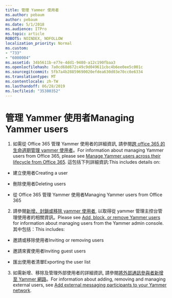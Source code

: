 ```yaml
---
title: 管理 Yammer 使用者
ms.author: pebaum
author: pebaum
ms.date: 5/1/2018
ms.audience: ITPro
ms.topic: article
ROBOTS: NOINDEX, NOFOLLOW
localization_priority: Normal
ms.custom:
- "733"
- "6000004"
ms.assetid: 34b5611b-e77e-4dd1-9480-a12c190fbaa3
ms.openlocfilehash: 7a0cd68d672c49c9d049611cbc4b6ee0ee5c001c
ms.sourcegitcommit: 5fb7a4b28859690020efdea630d03e70cc0e6334
ms.translationtype: MT
ms.contentlocale: zh-TW
ms.lasthandoff: 06/28/2019
ms.locfileid: "35380352"
---
```

# <a name="managing-yammer-users"></a><span data-ttu-id="cb6f0-102">管理 Yammer 使用者</span><span class="sxs-lookup"><span data-stu-id="cb6f0-102">Managing Yammer users</span></span>

1. <span data-ttu-id="cb6f0-103">如需從 Office 365 管理 Yammer 使用者的詳細資訊, 請參閱[跨 office 365 的生命週期管理 yammer 使用者](https://support.office.com/article/6c4c8fff-6444-404a-bffc-f9da0bcc3039)。</span><span class="sxs-lookup"><span data-stu-id="cb6f0-103">For information about managing Yammer users from Office 365, please see [Manage Yammer users across their lifecycle from Office 365](https://support.office.com/article/6c4c8fff-6444-404a-bffc-f9da0bcc3039).</span></span> <span data-ttu-id="cb6f0-104">這包括下列詳細資訊:</span><span class="sxs-lookup"><span data-stu-id="cb6f0-104">This includes details on:</span></span>

  - <span data-ttu-id="cb6f0-105">建立使用者</span><span class="sxs-lookup"><span data-stu-id="cb6f0-105">Creating a user</span></span>

  - <span data-ttu-id="cb6f0-106">刪除使用者</span><span class="sxs-lookup"><span data-stu-id="cb6f0-106">Deleting users</span></span>

  - <span data-ttu-id="cb6f0-107">從 Office 365 管理 Yammer 使用者</span><span class="sxs-lookup"><span data-stu-id="cb6f0-107">Managing Yammer users from Office 365</span></span>

2. <span data-ttu-id="cb6f0-108">請參閱[新增、封鎖或移除 yammer 使用者](http://alchemyportal.azurewebsites.net/Rule/ManageYammer%20users%20across%20their%20lifecycle%20from%20Office%20365), 以取得從 yammer 管理主控台管理使用者的相關資訊。</span><span class="sxs-lookup"><span data-stu-id="cb6f0-108">Please see [Add, block, or remove Yammer users](http://alchemyportal.azurewebsites.net/Rule/ManageYammer%20users%20across%20their%20lifecycle%20from%20Office%20365) for information about managing users from the Yammer admin console.</span></span> <span data-ttu-id="cb6f0-109">其中包括：</span><span class="sxs-lookup"><span data-stu-id="cb6f0-109">This includes:</span></span>

  - <span data-ttu-id="cb6f0-110">邀請或移除使用者</span><span class="sxs-lookup"><span data-stu-id="cb6f0-110">Inviting or removing users</span></span>

  - <span data-ttu-id="cb6f0-111">邀請來賓使用者</span><span class="sxs-lookup"><span data-stu-id="cb6f0-111">Inviting guest users</span></span>

  - <span data-ttu-id="cb6f0-112">匯出使用者清單</span><span class="sxs-lookup"><span data-stu-id="cb6f0-112">Exporting the user list</span></span>

3. <span data-ttu-id="cb6f0-113">如需新增、移除及管理外部使用者的詳細資訊, 請參閱[將外部通訊參與者新增至 Yammer 網路](https://support.office.com/article/423653bb-86b2-4eac-9d7e-dca121f7c16c)。</span><span class="sxs-lookup"><span data-stu-id="cb6f0-113">For information about adding, removing and managing external users, see [Add external messaging participants to your Yammer network](https://support.office.com/article/423653bb-86b2-4eac-9d7e-dca121f7c16c).</span></span>
